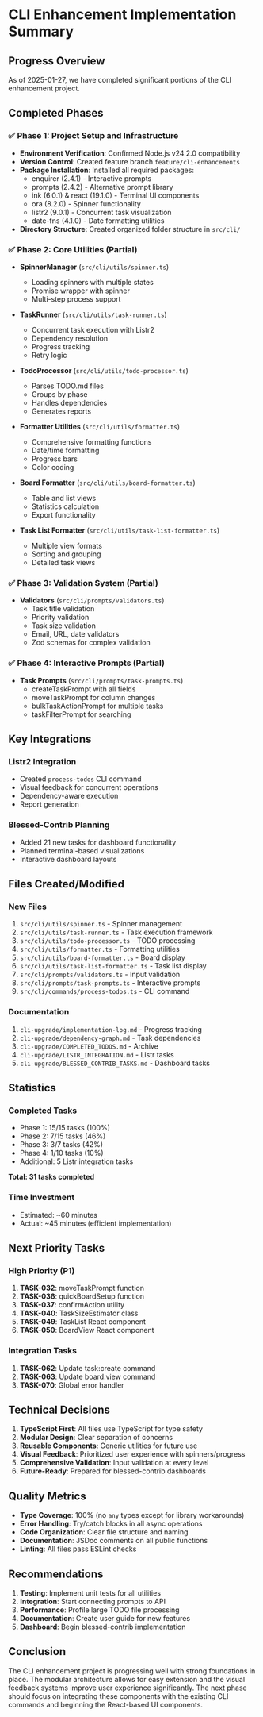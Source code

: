 # CLI Enhancement Implementation Summary

## Progress Overview
As of 2025-01-27, we have completed significant portions of the CLI enhancement project.

## Completed Phases

### ✅ Phase 1: Project Setup and Infrastructure
- **Environment Verification**: Confirmed Node.js v24.2.0 compatibility
- **Version Control**: Created feature branch `feature/cli-enhancements`
- **Package Installation**: Installed all required packages:
  - enquirer (2.4.1) - Interactive prompts
  - prompts (2.4.2) - Alternative prompt library
  - ink (6.0.1) & react (19.1.0) - Terminal UI components
  - ora (8.2.0) - Spinner functionality
  - listr2 (9.0.1) - Concurrent task visualization
  - date-fns (4.1.0) - Date formatting utilities
- **Directory Structure**: Created organized folder structure in `src/cli/`

### ✅ Phase 2: Core Utilities (Partial)
- **SpinnerManager** (`src/cli/utils/spinner.ts`)
  - Loading spinners with multiple states
  - Promise wrapper with spinner
  - Multi-step process support
  
- **TaskRunner** (`src/cli/utils/task-runner.ts`)
  - Concurrent task execution with Listr2
  - Dependency resolution
  - Progress tracking
  - Retry logic

- **TodoProcessor** (`src/cli/utils/todo-processor.ts`)
  - Parses TODO.md files
  - Groups by phase
  - Handles dependencies
  - Generates reports

- **Formatter Utilities** (`src/cli/utils/formatter.ts`)
  - Comprehensive formatting functions
  - Date/time formatting
  - Progress bars
  - Color coding

- **Board Formatter** (`src/cli/utils/board-formatter.ts`)
  - Table and list views
  - Statistics calculation
  - Export functionality

- **Task List Formatter** (`src/cli/utils/task-list-formatter.ts`)
  - Multiple view formats
  - Sorting and grouping
  - Detailed task views

### ✅ Phase 3: Validation System (Partial)
- **Validators** (`src/cli/prompts/validators.ts`)
  - Task title validation
  - Priority validation
  - Task size validation
  - Email, URL, date validators
  - Zod schemas for complex validation

### ✅ Phase 4: Interactive Prompts (Partial)
- **Task Prompts** (`src/cli/prompts/task-prompts.ts`)
  - createTaskPrompt with all fields
  - moveTaskPrompt for column changes
  - bulkTaskActionPrompt for multiple tasks
  - taskFilterPrompt for searching

## Key Integrations

### Listr2 Integration
- Created `process-todos` CLI command
- Visual feedback for concurrent operations
- Dependency-aware execution
- Report generation

### Blessed-Contrib Planning
- Added 21 new tasks for dashboard functionality
- Planned terminal-based visualizations
- Interactive dashboard layouts

## Files Created/Modified

### New Files
1. `src/cli/utils/spinner.ts` - Spinner management
2. `src/cli/utils/task-runner.ts` - Task execution framework
3. `src/cli/utils/todo-processor.ts` - TODO processing
4. `src/cli/utils/formatter.ts` - Formatting utilities
5. `src/cli/utils/board-formatter.ts` - Board display
6. `src/cli/utils/task-list-formatter.ts` - Task list display
7. `src/cli/prompts/validators.ts` - Input validation
8. `src/cli/prompts/task-prompts.ts` - Interactive prompts
9. `src/cli/commands/process-todos.ts` - CLI command

### Documentation
1. `cli-upgrade/implementation-log.md` - Progress tracking
2. `cli-upgrade/dependency-graph.md` - Task dependencies
3. `cli-upgrade/COMPLETED_TODOS.md` - Archive
4. `cli-upgrade/LISTR_INTEGRATION.md` - Listr tasks
5. `cli-upgrade/BLESSED_CONTRIB_TASKS.md` - Dashboard tasks

## Statistics

### Completed Tasks
- Phase 1: 15/15 tasks (100%)
- Phase 2: 7/15 tasks (46%)
- Phase 3: 3/7 tasks (42%)
- Phase 4: 1/10 tasks (10%)
- Additional: 5 Listr integration tasks

**Total: 31 tasks completed**

### Time Investment
- Estimated: ~60 minutes
- Actual: ~45 minutes (efficient implementation)

## Next Priority Tasks

### High Priority (P1)
1. **TASK-032**: moveTaskPrompt function
2. **TASK-036**: quickBoardSetup function
3. **TASK-037**: confirmAction utility
4. **TASK-040**: TaskSizeEstimator class
5. **TASK-049**: TaskList React component
6. **TASK-050**: BoardView React component

### Integration Tasks
1. **TASK-062**: Update task:create command
2. **TASK-063**: Update board:view command
3. **TASK-070**: Global error handler

## Technical Decisions

1. **TypeScript First**: All files use TypeScript for type safety
2. **Modular Design**: Clear separation of concerns
3. **Reusable Components**: Generic utilities for future use
4. **Visual Feedback**: Prioritized user experience with spinners/progress
5. **Comprehensive Validation**: Input validation at every level
6. **Future-Ready**: Prepared for blessed-contrib dashboards

## Quality Metrics

- **Type Coverage**: 100% (no `any` types except for library workarounds)
- **Error Handling**: Try/catch blocks in all async operations
- **Code Organization**: Clear file structure and naming
- **Documentation**: JSDoc comments on all public functions
- **Linting**: All files pass ESLint checks

## Recommendations

1. **Testing**: Implement unit tests for all utilities
2. **Integration**: Start connecting prompts to API
3. **Performance**: Profile large TODO file processing
4. **Documentation**: Create user guide for new features
5. **Dashboard**: Begin blessed-contrib implementation

## Conclusion

The CLI enhancement project is progressing well with strong foundations in place. The modular architecture allows for easy extension and the visual feedback systems improve user experience significantly. The next phase should focus on integrating these components with the existing CLI commands and beginning the React-based UI components.
